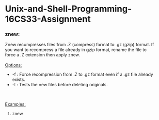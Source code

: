 # Unix-and-Shell-Programming-16CS33-Assignment

<h3>znew:</h3>
Znew recompresses files from .Z (compress) format to .gz (gzip) format. If you want to recompress a file already in gzip format, rename the file to force a .Z extension then apply znew. 
<br><br>
<u>Options:</u>
<ul>
<li>-f  :  Force recompression from .Z to .gz format even if a .gz file already exists.</li>
<li>-t  :  Tests the new files before deleting originals. </li>
</ul>
<br><br>
<u>Examples:</u>
<ol>
<li>
znew
</li>
</ol>
